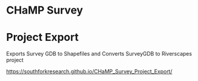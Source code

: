 # CHaMP Survey  
# Project Export

Exports Survey GDB to Shapefiles and Converts SurveyGDB to Riverscapes project

https://southforkresearch.github.io/CHaMP_Survey_Project_Export/
